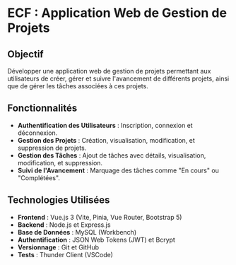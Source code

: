 # ECF : Application Web de Gestion de Projets

## Objectif
Développer une application web de gestion de projets permettant aux utilisateurs de créer, gérer et suivre l'avancement de différents projets, ainsi que de gérer les tâches associées à ces projets.  

## Fonctionnalités
- **Authentification des Utilisateurs** : Inscription, connexion et déconnexion.
- **Gestion des Projets** : Création, visualisation, modification, et suppression de projets.
- **Gestion des Tâches** : Ajout de tâches avec détails, visualisation, modification, et suppression.
- **Suivi de l'Avancement** : Marquage des tâches comme "En cours" ou "Complétées".

## Technologies Utilisées
- **Frontend** : Vue.js 3 (Vite, Pinia, Vue Router, Bootstrap 5)
- **Backend** : Node.js et Express.js
- **Base de Données** : MySQL (Workbench)
- **Authentification** : JSON Web Tokens (JWT) et Bcrypt
- **Versionnage** : Git et GitHub
- **Tests** : Thunder Client (VSCode)
